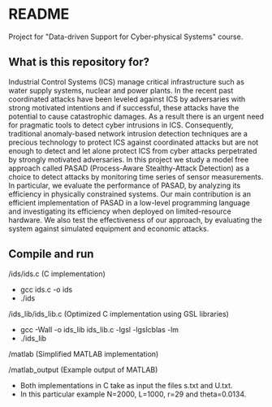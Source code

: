 # README #

Project for "Data-driven Support for Cyber-physical Systems" course.

## What is this repository for? ##

Industrial Control Systems (ICS) manage critical infrastructure such as water supply systems,
nuclear and power plants. In the recent past coordinated attacks have been leveled against ICS
by adversaries with strong motivated intentions and if successful, these attacks have the
potential to cause catastrophic damages. As a result there is an urgent need for pragmatic tools
to detect cyber intrusions in ICS. Consequently, traditional anomaly-based network intrusion
detection techniques are a precious technology to protect ICS against coordinated attacks but are
not enough to detect and let alone protect ICS from cyber attacks perpetrated by strongly
motivated adversaries. In this project we study a model free approach called PASAD (Process-Aware
Stealthy-Attack Detection) as a choice to detect attacks by monitoring time series of sensor
measurements. In particular, we evaluate the performance of PASAD, by analyzing its efficiency in
physically constrained systems. Our main contribution is an efficient implementation of PASAD in
a low-level programming language and investigating its efficiency when deployed on limited-resource
hardware. We also test the effectiveness of our approach, by evaluating the system against simulated
equipment and economic attacks.

## Compile and run ##

/ids/ids.c (C implementation)
* gcc ids.c -o ids
* ./ids

/ids_lib/ids_lib.c (Optimized C implementation using GSL libraries)
* gcc -Wall -o ids_lib ids_lib.c -lgsl -lgslcblas -lm
* ./ids_lib

/matlab (Simplified MATLAB implementation)

/matlab_output (Example output of MATLAB)
* Both implementations in C take as input the files s.txt and U.txt.
* In this particular example N=2000, L=1000, r=29 and theta=0.0134.
